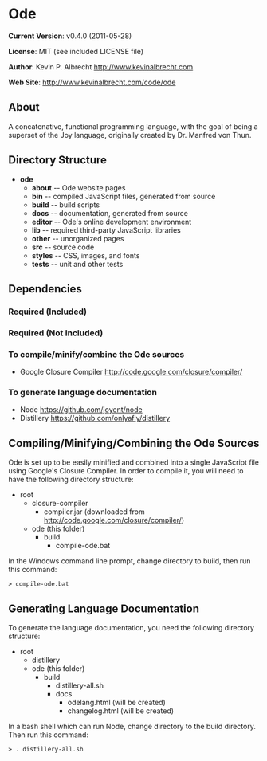 Ode
===

__Current Version__:
v0.4.0 (2011-05-28)

__License__:
MIT (see included LICENSE file)

__Author__:
Kevin P. Albrecht <http://www.kevinalbrecht.com>
        
__Web Site__:
<http://www.kevinalbrecht.com/code/ode>

About
-----

A concatenative, functional programming language, with the goal of being a superset of
the Joy language, originally created by Dr. Manfred von Thun.

Directory Structure
-------------------

* __ode__
  * __about__ -- Ode website pages
  * __bin__ -- compiled JavaScript files, generated from source
  * __build__ -- build scripts
  * __docs__ -- documentation, generated from source
  * __editor__ -- Ode's online development environment
  * __lib__ -- required third-party JavaScript libraries
  * __other__ -- unorganized pages
  * __src__ -- source code
  * __styles__ -- CSS, images, and fonts
  * __tests__ -- unit and other tests

Dependencies
------------

### Required (Included)

### Required (Not Included)

### To compile/minify/combine the Ode sources

* Google Closure Compiler <http://code.google.com/closure/compiler/>

### To generate language documentation

* Node <https://github.com/joyent/node>
* Distillery <https://github.com/onlyafly/distillery>

Compiling/Minifying/Combining the Ode Sources
---------------------------------------------

Ode is set up to be easily minified and combined into a single JavaScript file
using Google's Closure Compiler. In order to compile it, you will need to have
the following directory structure:

* root
  * closure-compiler
    * compiler.jar (downloaded from <http://code.google.com/closure/compiler/>)
  * ode (this folder)
    * build
      * compile-ode.bat
      
In the Windows command line prompt, change directory to build, then
run this command:

    > compile-ode.bat

Generating Language Documentation
---------------------------------

To generate the language documentation, you need the following directory
structure:

* root
  * distillery
  * ode (this folder)
    * build
      * distillery-all.sh
      * docs
        * odelang.html (will be created)
        * changelog.html (will be created)

In a bash shell which can run Node, change directory to the build
directory. Then run this command:

    > . distillery-all.sh